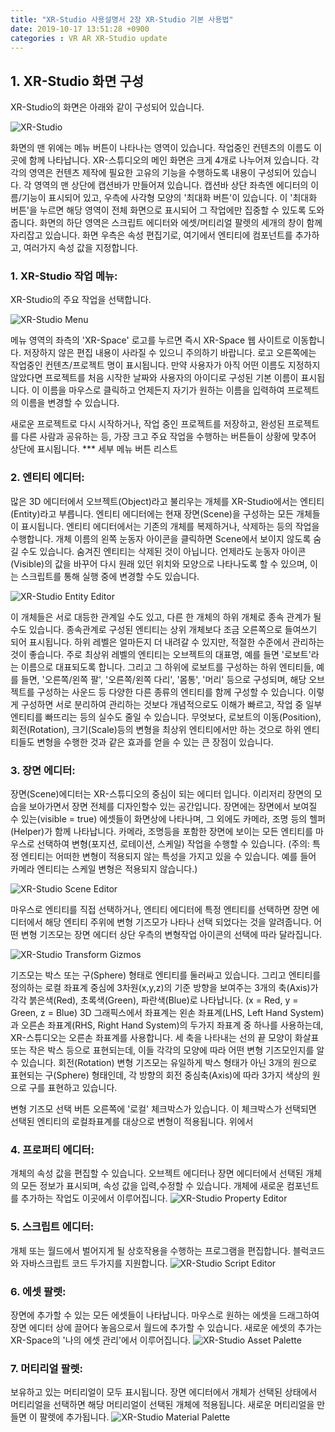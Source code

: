 ```yaml
---
title: "XR-Studio 사용설명서 2장 XR-Studio 기본 사용법"
date: 2019-10-17 13:51:28 +0900
categories : VR AR XR-Studio update
---
```


## 1. XR-Studio 화면 구성
XR-Studio의 화면은 아래와 같이 구성되어 있습니다. 

![XR-Studio](https://xr-studio.github.io/resources/2019-10-17/xr-studio-main.png)

화면의 맨 위에는 메뉴 버튼이 나타나는 영역이 있습니다. 작업중인 컨텐츠의 이름도 이 곳에 함께 나타납니다.
XR-스튜디오의 메인 화면은 크게 4개로 나누어져 있습니다. 각각의 영역은 컨텐츠 제작에 필요한 고유의 기능을 수행하도록 내용이 구성되어 있습니다. 
각 영역의 맨 상단에 캡션바가 만들어져 있습니다. 캡션바 상단 좌측엔 에디터의 이름/기능이 표시되어 있고, 우측에 사각형 모양의 '최대화 버튼'이 있습니다.
이 '최대화 버튼'을 누르면 해당 영역이 전체 화면으로 표시되어 그 작업에만 집중할 수 있도록 도와줍니다.
화면의 하단 영역은 스크립트 에디터와 에셋/머티리얼 팔렛의 세개의 창이 함께 자리잡고 있습니다.
화면 우측은 속성 편집기로, 여기에서 엔티티에 컴포넌트를 추가하고, 여러가지 속성 값을 지정합니다.

### 1. XR-Studio 작업 메뉴: 
XR-Studio의 주요 작업을 선택합니다. 

![XR-Studio Menu](https://xr-studio.github.io/resources/2019-10-17/xr-studio-menu.png)

메뉴 영역의 좌측의 'XR-Space' 로고를 누르면 즉시 XR-Space 웹 사이트로 이동합니다. 저장하지 않은 편집 내용이 사라질 수 있으니 주의하기 바랍니다.
로고 오른쪽에는 작업중인 컨텐츠/프로젝트 명이 표시됩니다. 만약 사용자가 아직 어떤 이름도 지정하지 않았다면 프로젝트를 처음 시작한 날짜와 사용자의 아이디로 구성된 기본 이름이 표시됩니다. 
이 이름을 마우스로 클릭하고 언제든지 자기가 원하는 이름을 입력하여 프로젝트의 이름을 변경할 수 있습니다.

새로운 프로젝트로 다시 시작하거나, 작업 중인 프로젝트를 저장하고, 완성된 프로젝트를 다른 사람과 공유하는 등, 가장 크고 주요 작업을 수행하는 버튼들이 상황에 맞추어 상단에 표시됩니다.
*** 세부 메뉴 버튼 리스트


### 2. 엔티티 에디터:
많은 3D 에디터에서 오브젝트(Object)라고 불리우는 개체를 XR-Studio에서는 엔티티(Entity)라고 부릅니다. 
엔티티 에디터에는 현재 장면(Scene)을 구성하는 모든 개체들이 표시됩니다. 
엔티티 에디터에서는 기존의 개체를 복제하거나, 삭제하는 등의 작업을 수행합니다. 개체 이름의 왼쪽 눈동자 아이콘을 클릭하면 Scene에서 보이지 않도록 숨길 수도 있습니다. 
숨겨진 엔티티는 삭제된 것이 아닙니다. 언제라도 눈동자 아이콘(Visible)의 값을 바꾸어 다시 원래 있던 위치와 모양으로 나타나도록 할 수 있으며, 이는 스크립트를 통해 실행 중에 변경할 수도 있습니다.

![XR-Studio Entity Editor](https://xr-studio.github.io/resources/2019-10-17/xr-studio-object.png)

이 개체들은 서로 대등한 관계일 수도 있고, 다른 한 개체의 하위 개체로 종속 관계가 될 수도 있습니다. 
종속관계로 구성된 엔티티는 상위 개체보다 조금 오른쪽으로 들여쓰기 되어 표시됩니다. 하위 레벨은 얼마든지 더 내려갈 수 있지만, 적절한 수준에서 관리하는 것이 좋습니다. 
주로 최상위 레벨의 엔티티는 오브젝트의 대표명, 예를 들면 '로보트'라는 이름으로 대표되도록 합니다. 
그리고 그 하위에 로보트를 구성하는 하위 엔티티들, 예를 들면, '오른쪽/왼쪽 팔', '오른쪽/왼쪽 다리', '몸통', '머리' 등으로 구성되며, 해당 오브젝트를 구성하는 사운드 등 다양한 다른 종류의 엔티티를 함께 구성할 수 있습니다.
이렇게 구성하면 서로 분리하여 관리하는 것보다 개념적으로도 이해가 빠르고, 작업 중 일부 엔티티를 빠뜨리는 등의 실수도 줄일 수 있습니다.
무엇보다, 로보트의 이동(Position), 회전(Rotation), 크기(Scale)등의 변형을 최상위 엔티티에서만 하는 것으로 하위 엔티티들도 변형을 수행한 것과 같은 효과를 얻을 수 있는 큰 장점이 있습니다.


### 3. 장면 에디터:
장면(Scene)에디터는 XR-스튜디오의 중심이 되는 에디터 입니다. 이리저리 장면의 모습을 보아가면서 장면 전체를 디자인할수 있는 공간입니다. 
장면에는 장면에서 보여질 수 있는(visible = true) 에셋들이 화면상에 나타나며, 그 외에도 카메라, 조명 등의 헬퍼(Helper)가 함께 나타납니다.
카메라, 조명등을 포함한 장면에 보이는 모든 엔티티를 마우스로 선택하여 변형(포지션, 로테이션, 스케일) 작업을 수행할 수 있습니다. (주의: 특정 엔티티는 어떠한 변형이 적용되지 않는 특성을 가지고 있을 수 있습니다. 예를 들어 카메라 엔티티는 스케일 변형은 적용되지 않습니다.) 

![XR-Studio Scene Editor](https://xr-studio.github.io/resources/2019-10-17/xr-studio-scene.png)

마우스로 엔티티를 직접 선택하거나, 엔티티 에디터에 특정 엔티티를 선택하면 장면 에디터에서 해당 엔티티 주위에 변형 기즈모가 나타나 선택 되었다는 것을 알려줍니다. 
어떤 변형 기즈모는 장면 에디터 상단 우측의 변형작업 아이콘의 선택에 따라 달라집니다.

![XR-Studio Transform Gizmos](https://xr-studio.github.io/resources/2019-10-17/xr-studio-gizmos.png)

기즈모는 박스 또는 구(Sphere) 형태로 엔티티를 둘러싸고 있습니다. 그리고 엔티티를 정의하는 로컬 좌표계 중심에 3차원(x,y,z)의 기준 방향을 보여주는 3개의 축(Axis)가 각각 붉은색(Red), 초록색(Green), 파란색(Blue)로 나타납니다. (x = Red, y = Green, z = Blue)
3D 그래픽스에서 좌표계는 왼손 좌표계(LHS, Left Hand System)과 오른손 좌표계(RHS, Right Hand System)의 두가지 좌표계 중 하나를 사용하는데, XR-스튜디오는 오른손 좌표계를 사용합니다.
세 축을 나타내는 선의 끝 모양이 화살표 또는 작은 박스 등으로 표현되는데, 이들 각각의 모양에 따라 어떤 변형 기즈모인지를 알 수 있습니다. 
회전(Rotation) 변형 기즈모는 유일하게 박스 형태가 아닌 3개의 원으로 표현되는 구(Sphere) 형태인데, 각 방향의 회전 중심축(Axis)에 따라 3가지 색상의 원으로 구를 표현하고 있습니다. 

변형 기즈모 선택 버튼 오른쪽에 '로컬' 체크박스가 있습니다.
이 체크박스가 선택되면 선택된 엔티티의 로컬좌표계를 대상으로 변형이 적용됩니다. 위에서

### 4. 프로퍼티 에디터:
개체의 속성 값을 편집할 수 있습니다. 오브젝트 에디터나 장면 에디터에서 선택된 개체의 모든 정보가 표시되며, 속성 값을 입력,수정할 수 있습니다. 개체에 새로운 컴포넌트를 추가하는 작업도 이곳에서 이루어집니다. 
![XR-Studio Property Editor](https://xr-studio.github.io/resources/2019-10-17/xr-studio-property.png)

### 5. 스크립트 에디터:
개체 또는 월드에서 벌어지게 될 상호작용을 수행하는 프로그램을 편집합니다. 블럭코드와 자바스크립트 코드 두가지를 지원합니다.
![XR-Studio Script Editor](https://xr-studio.github.io/resources/2019-10-17/xr-studio-script.png)

### 6. 에셋 팔렛:
장면에 추가할 수 있는 모든 에셋들이 나타납니다. 마우스로 원하는 에셋을 드래그하여 장면 에디터 상에 끌어다 놓음으로서 월드에 추가할 수 있습니다. 새로운 에셋의 추가는 XR-Space의 '나의 에셋 관리'에서 이루어집니다. 
![XR-Studio Asset Palette](https://xr-studio.github.io/resources/2019-10-17/xr-studio-asset.png)

### 7. 머티리얼 팔렛: 
보유하고 있는 머티리얼이 모두 표시됩니다. 장면 에디터에서 개체가 선택된 상태에서 머티리얼을 선택하면 해당 머티리얼이 선택된 개체에 적용됩니다. 새로운 머티리얼을 만들면 이 팔렛에 추가됩니다.
![XR-Studio Material Palette](https://xr-studio.github.io/resources/2019-10-17/xr-studio-material.png)

